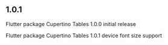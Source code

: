 ## 1.0.1

Flutter package Cupertino Tables 1.0.0 initial release

Flutter package Cupertino Tables 1.0.1 device font size support
